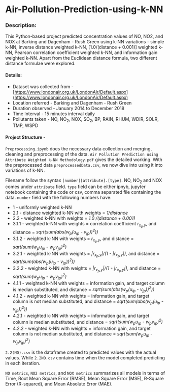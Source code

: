 # Air-Pollution-Prediction-using-k-NN

### Description:
This Python-based project predicted concentration values of NO, NO2, and NOX at Barking and Dagenham - Rush Green using k-NN variations - simple k-NN, inverse distance weighted k-NN, [1.0/(distance + 0.001)] weighted k-NN, Pearson correlation coefficient weighted k-NN, and information gain weighted k-NN. Apart from the Euclidean distance formula, two different distance formulae were explored.

#### Details:
* Dataset was collected from - [https://www.londonair.org.uk/LondonAir/Default.aspx](https://www.londonair.org.uk/LondonAir/Default.aspx)
* Location referred - Barking and Dagenham - Rush Green
* Duration observed - January 2014 to December 2018
* Time Interval - 15 minutes interval daily
* Pollutants taken - NO, NO<sub>2</sub>, NOX, SO<sub>2</sub>, BP, RAIN, RHUM, WDIR, SOLR, TMP, WSPD

#### Project Structure - 
`Preprocessing.ipynb` does the necessary data collection and merging, cleaning and preprocessing of the data. `Air Pollution Prediction using Attribute Weighted k-NN Methodology.pdf` gives the detailed working. With the preprocessed data `preprocessedData.csv`, we now dive into using it into variations of k-NN.

Filename follow the syntax `[number][attribute].[type]`. NO, NO<sub>2</sub> and NOX comes under `attribute` field. `type` field can be either ipnyb, jupyter notebook containing the code or csv, comma separated file containing the data. `number` field with the following numbers have:
- 1        - uniformly weighted k-NN 
- 2.1      - distance weighted k-NN with weights = *1/distance*
- 2.2      - weighted k-NN with weights = *1.0 /(distance + 0.001)*
- 3.1.1    - weighted k-NN with weights = correlation coefficient *r<sub>x<sub>p</sub>,y</sub>*, and distance = *sqrt(sum(abs(w<sub>p</sub>(u<sub>ip</sub> - v<sub>jp</sub>))<sup>2</sup>))*
- 3.1.2    - weighted k-NN with weights = *r<sub>x<sub>p</sub>,y</sub>*, and distance = *sqrt(sum(w<sub>p</sub>u<sub>ip</sub> - w<sub>p</sub>v<sub>jp</sub>)<sup>2</sup>)*
- 3.2.1    - weighted k-NN with weights = *|r<sub>x<sub>p</sub>,y</sub>|/(1 - |r<sub>x<sub>p</sub>,y</sub>|)*, and distance = *sqrt(sum(abs(w<sub>p</sub>(u<sub>ip</sub> - v<sub>jp</sub>))<sup>2</sup>))*
- 3.2.2    - weighted k-NN with weights = *|r<sub>x<sub>p</sub>,y</sub>|/(1 - |r<sub>x<sub>p</sub>,y</sub>|)*, and distance = *sqrt(sum(w<sub>p</sub>u<sub>ip</sub> - w<sub>p</sub>v<sub>jp</sub>)<sup>2</sup>)*
- 4.1.1    - weighted k-NN with weights = information gain, and target column is median substituted, and distance = *sqrt(sum(abs(w<sub>p</sub>(u<sub>ip</sub> - v<sub>jp</sub>))<sup>2</sup>))* 
- 4.1.2    - weighted k-NN with weights = information gain, and target column is not median substituted, and distance = *sqrt(sum(abs(w<sub>p</sub>(u<sub>ip</sub> - v<sub>jp</sub>))<sup>2</sup>))*
- 4.2.1    - weighted k-NN with weights = information gain, and target column is median substituted, and distance = *sqrt(sum(w<sub>p</sub>u<sub>ip</sub> - w<sub>p</sub>v<sub>jp</sub>)<sup>2</sup>)*
- 4.2.2    - weighted k-NN with weights = information gain, and target column is not median substituted, and distance = *sqrt(sum(w<sub>p</sub>u<sub>ip</sub> - w<sub>p</sub>v<sub>jp</sub>)<sup>2</sup>)*

`2.2(NO).csv` is the dataframe created to predicted values with the actual values. While `2.2NO.csv` contains time when the model completed predicting in each iteration.

`NO metrics`, `NO2 metrics`, and `NOX metrics` summarizes all models in terms of Time, Root Mean Square Error (RMSE), Mean Square Error (MSE), R-Square Error (R-squared), and Mean Absolute Error (MAE). 
